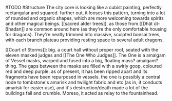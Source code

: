#TODO #Structure 
The city core is looking like a cubist painting, perfectly rectangular and squared. further out, it looses this pattern, turning into a lot of rounded and organic shapes, which are more welcoming towards spirits and other magical beings. 
[[sacred alder trees]], as those from [[Dhât út-Bhadan]] are common around here (as they're the only comfortable housing for dragons). They're neatly trimmed into massive, sculpted bonsai trees, with each branch plateau providing resting space to several adult dragons. 

[[Court of Storms]]: big. a court hall without proper roof, seated with the eleven masked judges and [[The One Who Judges]].
The One is a amalgam of Vessel masks, warped and fused into a big, floating mass? amalgam? thing. The gaps between the masks are filled with a swirly goop, coloured red and deep purple. as of present, it has been ripped apart and its fragments have been repurposed in vessels. 
the one is possibly a central node to tombstone's amarisk and twilight fabric and etc (as in, it conducts amarisk for easier use), and it's destruction/death made a lot of the buildings fail and crumble.
Moreso, it acted as relay to the fountainhead. 